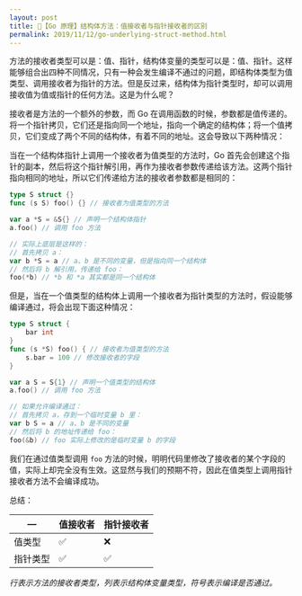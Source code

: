 ```yaml
---
layout: post
title: 📗【Go 原理】结构体方法：值接收者与指针接收者的区别
permalink: 2019/11/12/go-underlying-struct-method.html
---
```


方法的接收者类型可以是：值、指针，结构体变量的类型可以是：值、指针。这样能够组合出四种不同情况，只有一种会发生编译不通过的问题，即结构体类型为值类型、调用接收者为指针的方法。但是反过来，结构体为指针类型时，却可以调用接收值为值或指针的任何方法。这是为什么呢？

接收者是方法的一个额外的参数，而 Go 在调用函数的时候，参数都是值传递的。将一个指针拷贝，它们还是指向同一个地址，指向一个确定的结构体；将一个值拷贝，它们变成了两个不同的结构体，有着不同的地址。这会导致以下两种情况：

当在一个结构体指针上调用一个接收者为值类型的方法时，Go 首先会创建这个指针的副本，然后将这个指针解引用，再作为接收者参数传递给该方法。这两个指针指向相同的地址，所以它们传递给方法的接收者参数都是相同的：
```go
type S struct {}
func (s S) foo() {} // 接收者为值类型的方法

var a *S = &S{} // 声明一个结构体指针
a.foo() // 调用 foo 方法

// 实际上底层是这样的：
// 首先拷贝 a：
var b *S = a // a、b 是不同的变量，但是指向同一个结构体
// 然后将 b 解引用，传递给 foo：
foo(*b) // *b 和 *a 其实都是同一个结构体
```

但是，当在一个值类型的结构体上调用一个接收者为指针类型的方法时，假设能够编译通过，将会出现下面这种情况：
```go
type S struct {
    bar int
}
func (s *S) foo() { // 接收者为值类型的方法
    s.bar = 100 // 修改接收者的字段
} 

var a S = S{1} // 声明一个值类型的结构体
a.foo() // 调用 foo 方法

// 如果允许编译通过：
// 首先拷贝 a，存到一个临时变量 b 里：
var b S = a // a、b 是不同的变量
// 然后将 b 的地址传递给 foo：
foo(&b) // foo 实际上修改的是临时变量 b 的字段
```
我们在通过值类型调用 `foo` 方法的时候，明明代码里修改了接收者的某个字段的值，实际上却完全没有生效。这显然与我们的预期不符，因此在值类型上调用指针接收者方法不会编译成功。

总结：

— | 值接收者 | 指针接收者
--- | --- | --- 
值类型 | ✅ | ❌
指针类型 | ✅ | ✅

*行表示方法的接收者类型，列表示结构体变量类型，符号表示编译是否通过。*
